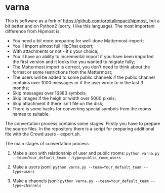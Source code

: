 # varna

This is software as a fork of https://github.com/orbitalimpact/hipmost, but a bit better and on Python2 (sorry, I like this language).
The most important difference from Hipmost is:
- You need a bit more preparing for well-done Mattermost-import;
- You'll import almost full HipChat export;
- With attachments or not - it's your choice;
- You'll have an ability to incremental import if you have been imported the first version and it looks like you wanted to migrate fully;
- The Mattermost import is correct, you don't need to think about the format or some restrictions from the Mattermost;
- The users will be added to some public channels if the public channel contains over 1000 messages or if the user wrote to in the last 3 months;
- Skip messages over 16383 symbols;
- Skip images if the heigh or width over 5000 pixels;
- Skip attachment if there isn't file on the disk;
- There is some hacks for converting special symbols from the rooms names to suitable.

The convertation process contains some stages. Firstly you have to prepare the source files.
In the repository there is a script for preparing additional file with the Crowd users - export.sh.

The main stages of convertation process:
1. Make a json with relationship of user and public rooms:
`python varna.py --team=Your_default_team --type=public_room_users`

2. Make a users jsonl:
`python varna.py --team=Your_default_team --type=users`

3. Make a channels jsonl:
`python varna.py --team=Your_default_team --type=channels`
